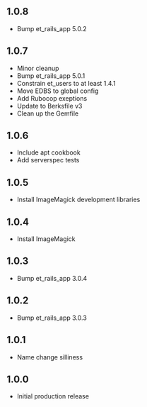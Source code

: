 ## 1.0.8

* Bump et_rails_app 5.0.2

## 1.0.7

* Minor cleanup
* Bump et_rails_app 5.0.1
* Constrain et_users to at least 1.4.1
* Move EDBS to global config
* Add Rubocop exeptions
* Update to Berksfile v3
* Clean up the Gemfile

## 1.0.6

* Include apt cookbook
* Add serverspec tests

## 1.0.5

* Install ImageMagick development libraries

## 1.0.4

* Install ImageMagick

## 1.0.3

* Bump et_rails_app 3.0.4

## 1.0.2

* Bump et_rails_app 3.0.3

## 1.0.1

* Name change silliness

## 1.0.0

* Initial production release
